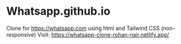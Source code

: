 # Whatsapp.github.io

Clone for https://whatsapp.com using html and Tailwind CSS
(non-responsive) 
Visit: 
https://whatsapp-clone-rohan-nair.netlify.app/
